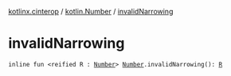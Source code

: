 [kotlinx.cinterop](../index.md) / [kotlin.Number](index.md) / [invalidNarrowing](./invalid-narrowing.md)

# invalidNarrowing

`inline fun <reified R : `[`Number`](https://kotlinlang.org/api/latest/jvm/stdlib/kotlin/-number/index.html)`> `[`Number`](https://kotlinlang.org/api/latest/jvm/stdlib/kotlin/-number/index.html)`.invalidNarrowing(): `[`R`](invalid-narrowing.md#R)